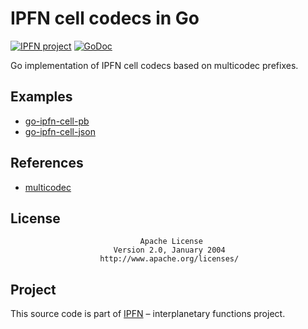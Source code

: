 # IPFN cell codecs in Go

[![IPFN project](https://img.shields.io/badge/project-IPFN-blue.svg?style=flat-square)](http://github.com/ipfn)
[![GoDoc](https://godoc.org/github.com/ipfn/ipfn/go/codecs?status.svg)](https://godoc.org/github.com/ipfn/ipfn/go/codecs)

Go implementation of IPFN cell codecs based on multicodec prefixes.

## Examples

* [go-ipfn-cell-pb](https://github.com/ipfn/ipfn/go/cellpb)
* [go-ipfn-cell-json](https://github.com/ipfn/ipfn/go/celljson)

## References

* [multicodec](https://github.com/multiformats/multicodec)

## License

                                 Apache License
                           Version 2.0, January 2004
                        http://www.apache.org/licenses/

## Project

This source code is part of [IPFN](https://github.com/ipfn) – interplanetary functions project.
